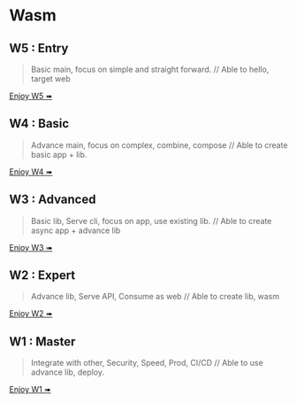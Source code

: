 # Wasm

## W5 : Entry

> Basic main, focus on simple and straight forward. // Able to hello, target web

[Enjoy W5 ➠](./w5/mod.md)

## W4 : Basic

> Advance main, focus on complex, combine, compose // Able to create basic app + lib.

[Enjoy W4 ➠](./w4/mod.md)

## W3 : Advanced

> Basic lib, Serve cli, focus on app, use existing lib. // Able to create async app + advance lib

[Enjoy W3 ➠](./w3/mod.md)

## W2 : Expert

> Advance lib, Serve API, Consume as web // Able to create lib, wasm

[Enjoy W2 ➠](./w2/mod.md)

## W1 : Master

> Integrate with other, Security, Speed, Prod, CI/CD // Able to use advance lib, deploy.

[Enjoy W1 ➠](./w1/mod.md)
